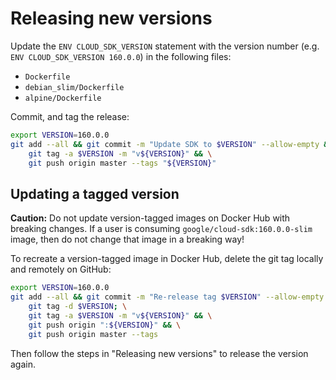 # Releasing new versions

Update the `ENV CLOUD_SDK_VERSION` statement with the version number (e.g. `ENV CLOUD_SDK_VERSION 160.0.0`) in the 
following files:

* `Dockerfile`
* `debian_slim/Dockerfile`
* `alpine/Dockerfile`

Commit, and tag the release:

```bash
export VERSION=160.0.0
git add --all && git commit -m "Update SDK to $VERSION" --allow-empty && \
    git tag -a $VERSION -m "v${VERSION}" && \
    git push origin master --tags "${VERSION}"
```


## Updating a tagged version

**Caution:** Do not update version-tagged images on Docker Hub with breaking
changes. If a user is consuming `google/cloud-sdk:160.0.0-slim` image, then do
not change that image in a breaking way!

To recreate a version-tagged image in Docker Hub, delete the git tag locally
and remotely on GitHub:

```bash
export VERSION=160.0.0
git add --all && git commit -m "Re-release tag $VERSION" --allow-empty && \
    git tag -d $VERSION; \
    git tag -a $VERSION -m "v${VERSION}" && \
    git push origin ":${VERSION}" && \
    git push origin master --tags
```

Then follow the steps in "Releasing new versions" to release the version
again.
